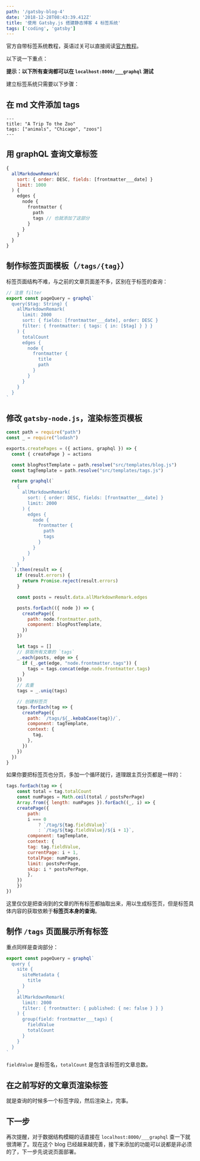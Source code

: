 ```yaml
---
path: '/gatsby-blog-4'
date: '2018-12-28T08:43:39.412Z'
title: '使用 Gatsby.js 搭建静态博客 4 标签系统'
tags: ['coding', 'gatsby']
---
```


官方自带标签系统教程，英语过关可以直接阅读[官方教程](https://www.gatsbyjs.org/docs/adding-tags-and-categories-to-blog-posts/)。

以下说一下重点：

**提示：以下所有查询都可以在 `localhost:8000/___graphql` 测试**

建立标签系统只需要以下步骤：

## 在 md 文件添加 tags

```
---
title: "A Trip To the Zoo"
tags: ["animals", "Chicago", "zoos"]
---
```

## 用 graphQL 查询文章标签

```javascript
{
  allMarkdownRemark(
    sort: { order: DESC, fields: [frontmatter___date] }
    limit: 1000
  ) {
    edges {
      node {
        frontmatter {
          path
          tags // 也就添加了这部分
        }
      }
    }
  }
}
```

## 制作标签页面模板（`/tags/{tag}`）

标签页面结构不难，与之前的文章页面差不多，区别在于标签的查询：

```JavaScript
// 注意 filter
export const pageQuery = graphql`
  query($tag: String) {
    allMarkdownRemark(
      limit: 2000
      sort: { fields: [frontmatter___date], order: DESC }
      filter: { frontmatter: { tags: { in: [$tag] } } }
    ) {
      totalCount
      edges {
        node {
          frontmatter {
            title
            path
          }
        }
      }
    }
  }
`
```
## 修改 `gatsby-node.js`，渲染标签页模板

```JavaScript
const path = require("path")
const _ = require("lodash")

exports.createPages = ({ actions, graphql }) => {
  const { createPage } = actions

  const blogPostTemplate = path.resolve("src/templates/blog.js")
  const tagTemplate = path.resolve("src/templates/tags.js")

  return graphql(`
    {
      allMarkdownRemark(
        sort: { order: DESC, fields: [frontmatter___date] }
        limit: 2000
      ) {
        edges {
          node {
            frontmatter {
              path
              tags
            }
          }
        }
      }
    }
  `).then(result => {
    if (result.errors) {
      return Promise.reject(result.errors)
    }

    const posts = result.data.allMarkdownRemark.edges

    posts.forEach(({ node }) => {
      createPage({
        path: node.frontmatter.path,
        component: blogPostTemplate,
      })
    })

    let tags = []
    // 获取所有文章的 `tags`
    _.each(posts, edge => {
      if (_.get(edge, "node.frontmatter.tags")) {
        tags = tags.concat(edge.node.frontmatter.tags)
      }
    })
    // 去重
    tags = _.uniq(tags)

    // 创建标签页
    tags.forEach(tag => {
      createPage({
        path: `/tags/${_.kebabCase(tag)}/`,
        component: tagTemplate,
        context: {
          tag,
        },
      })
    })
  })
}
```

如果你要把标签页也分页，多加一个循环就行，道理跟主页分页都是一样的：

```JavaScript
tags.forEach(tag => {
    const total = tag.totalCount
    const numPages = Math.ceil(total / postsPerPage)
    Array.from({ length: numPages }).forEach((_, i) => {
    createPage({
        path:
        i === 0
            ? `/tag/${tag.fieldValue}`
            : `/tag/${tag.fieldValue}/${i + 1}`,
        component: tagTemplate,
        context: {
        tag: tag.fieldValue,
        currentPage: i + 1,
        totalPage: numPages,
        limit: postsPerPage,
        skip: i * postsPerPage,
        },
    })
    })
})
```

这里仅仅是把查询到的文章的所有标签都抽取出来，用以生成标签页，但是标签具体内容的获取依赖于**标签页本身的查询**。


## 制作 `/tags` 页面展示所有标签

重点同样是查询部分：

```JavaScript
export const pageQuery = graphql`
  query {
    site {
      siteMetadata {
        title
      }
    }
    allMarkdownRemark(
      limit: 2000
      filter: { frontmatter: { published: { ne: false } } }
    ) {
      group(field: frontmatter___tags) {
        fieldValue
        totalCount
      }
    }
  }
`
```

`fieldValue` 是标签名，`totalCount` 是包含该标签的文章总数。

## 在之前写好的文章页渲染标签

就是查询的时候多一个标签字段，然后渲染上，完事。

## 下一步

再次提醒，对于数据结构模糊的话直接在 `localhost:8000/___graphql` 查一下就很清晰了。现在这个 blog 已经越来越完善，接下来添加的功能可以说都是非必须的了，下一步先说说页面部署。